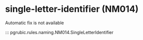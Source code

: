 # single-letter-identifier (NM014)

Automatic fix is not available

::: pgrubic.rules.naming.NM014.SingleLetterIdentifier

